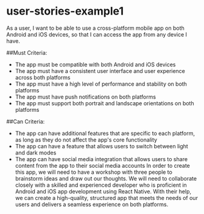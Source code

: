 # user-stories-example1

As a user, I want to be able to use a cross-platform mobile app on both Android and iOS devices, so that I can access the app from any device I have.

##Must Criteria:

- The app must be compatible with both Android and iOS devices
- The app must have a consistent user interface and user experience across both platforms
- The app must have a high level of performance and stability on both platforms
- The app must have push notifications on both platforms
- The app must support both portrait and landscape orientations on both platforms

##Can Criteria:

- The app can have additional features that are specific to each platform, as long as they do not affect the app's core functionality
- The app can have a feature that allows users to switch between light and dark modes
- The app can have social media integration that allows users to share content from the app to their social media accounts
In order to create this app, we will need to have a workshop with three people to brainstorm ideas and draw out our thoughts. We will need to collaborate closely with a skilled and experienced developer who is proficient in Android and iOS app development using React Native. With their help, we can create a high-quality, structured app that meets the needs of our users and delivers a seamless experience on both platforms.
